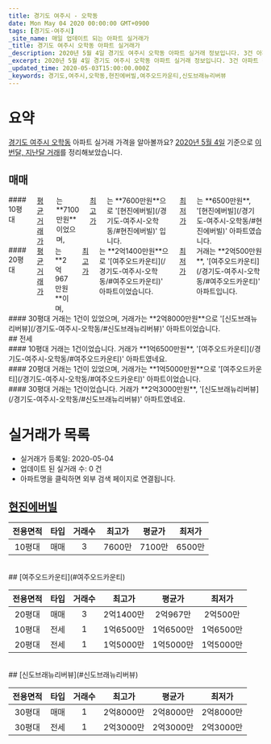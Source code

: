 ```yaml
---
title: 경기도 여주시 - 오학동
date: Mon May 04 2020 00:00:00 GMT+0900
tags: [경기도-여주시]
_site_name: 매일 업데이트 되는 아파트 실거래가
_title: 경기도 여주시 오학동 아파트 실거래가
_description: 2020년 5월 4일 경기도 여주시 오학동 아파트 실거래 정보입니다. 3건 아파트 정보가 있습니다.
_excerpt: 2020년 5월 4일 경기도 여주시 오학동 아파트 실거래 정보입니다. 3건 아파트 정보가 있습니다.
_updated_time: 2020-05-03T15:00:00.000Z
_keywords: 경기도,여주시,오학동,현진에버빌,여주오드카운티,신도브래뉴리버뷰
---
```





# 요약
<ins>경기도 여주시 오학동</ins> 아파트 실거래 가격을 알아볼까요? <ins>2020년 5월 4일</ins> 기준으로 <ins>이번달, 지난달 거래</ins>를 정리해보았습니다.

## 매매
<div class="container">
<div class="six columns" markdown="1">
#### 10평대
<ins>평균 거래가</ins>는 **7100만원**이었으며, <ins>최고가</ins>는 **7600만원**으로 '[현진에버빌](/경기도-여주시-오학동/#현진에버빌)' 입니다. <ins>최저가</ins>는 **6500만원**, '[현진에버빌](/경기도-여주시-오학동/#현진에버빌)' 아파트였습니다.
</div>
<div class="six columns" markdown="1">
#### 20평대
<ins>평균 거래가</ins>는 **2억967만원**이며, <ins>최고가</ins>는 **2억1400만원**으로 '[여주오드카운티](/경기도-여주시-오학동/#여주오드카운티)' 아파트이었습니다. <ins>최저가</ins> 거래는 **2억500만원**, '[여주오드카운티](/경기도-여주시-오학동/#여주오드카운티)' 아파트입니다.
</div>
</div>
<div class="container">
<div class="twelve columns" markdown="1">
#### 30평대
거래는 1건이 있었으며, 거래가는 **2억8000만원**으로 '[신도브래뉴리버뷰](/경기도-여주시-오학동/#신도브래뉴리버뷰)' 아파트이었습니다.
</div>
</div>
## 전세
<div class="container">
<div class="six columns" markdown="1">
#### 10평대
거래는 1건이었습니다. 거래가 **1억6500만원**, '[여주오드카운티](/경기도-여주시-오학동/#여주오드카운티)' 아파트였네요.
</div>
<div class="six columns" markdown="1">
#### 20평대
거래는 1건이 있었으며, 거래가는 **1억5000만원**으로 '[여주오드카운티](/경기도-여주시-오학동/#여주오드카운티)' 아파트이었습니다.
</div>
</div>
<div class="container">
<div class="twelve columns" markdown="1">
#### 30평대
거래는 1건이었습니다. 거래가 **2억3000만원**, '[신도브래뉴리버뷰](/경기도-여주시-오학동/#신도브래뉴리버뷰)' 아파트였네요.
</div>
</div>



# 실거래가 목록
- 실거래가 등록일: 2020-05-04
- 업데이트 된 실거래 수: 0 건
- 아파트명을 클릭하면 외부 검색 페이지로 연결됩니다.

## [현진에버빌](#현진에버빌)

|전용면적|타입|거래수|최고가|평균가|최저가|
|:---:|:---:|:---:|:---:|:---:|:---:|
|10평대|<span class="deal-type-1">매매</span>|3|7600만|7100만|6500만|

<br/>
## [여주오드카운티](#여주오드카운티)

|전용면적|타입|거래수|최고가|평균가|최저가|
|:---:|:---:|:---:|:---:|:---:|:---:|
|20평대|<span class="deal-type-1">매매</span>|3|2억1400만|2억967만|2억500만|
|10평대|<span class="deal-type-2">전세</span>|1|1억6500만|1억6500만|1억6500만|
|20평대|<span class="deal-type-2">전세</span>|1|1억5000만|1억5000만|1억5000만|

<br/>
## [신도브래뉴리버뷰](#신도브래뉴리버뷰)

|전용면적|타입|거래수|최고가|평균가|최저가|
|:---:|:---:|:---:|:---:|:---:|:---:|
|30평대|<span class="deal-type-1">매매</span>|1|2억8000만|2억8000만|2억8000만|
|30평대|<span class="deal-type-2">전세</span>|1|2억3000만|2억3000만|2억3000만|

<br/>



